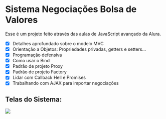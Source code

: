 # Sistema Negociações Bolsa de Valores

Esse é um projeto feito através das aulas de JavaScript avançado da Alura. 

- [x] Detalhes aprofundado sobre o modelo MVC
- [x] Orientação a Objetos: Propriedades privadas, getters e setters...
- [x] Programação defensiva
- [x] Como usar o Bind
- [x] Padrão de projeto Proxy
- [x] Padrão de projeto Factory
- [x] Lidar com Callback Hell e Promises
- [x] Trabalhando com AJAX para importar negociações

## Telas do Sistema:
![](./screenshot.gif)
